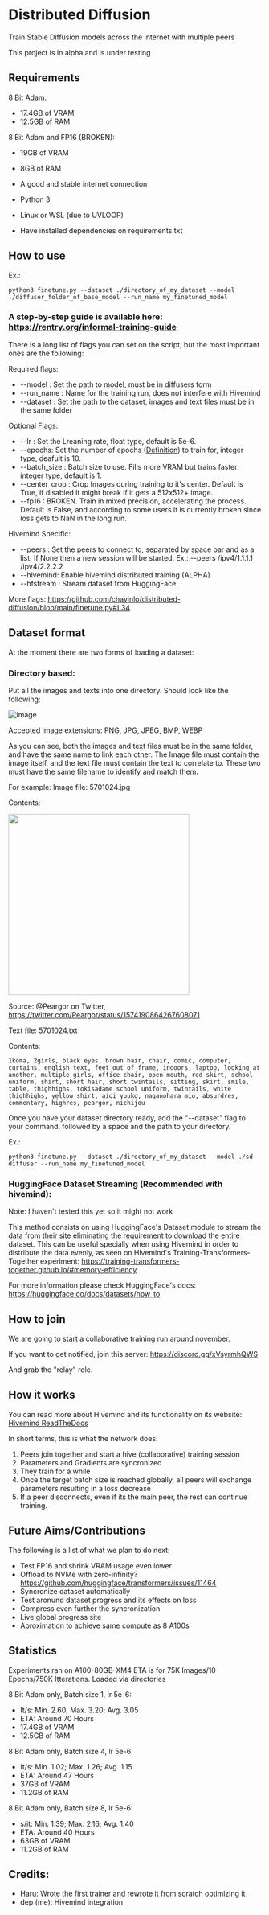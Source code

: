 # Distributed Diffusion
Train Stable Diffusion models across the internet with multiple peers

This project is in alpha and is under testing


## Requirements

8 Bit Adam:
- 17.4GB of VRAM
- 12.5GB of RAM

8 Bit Adam and FP16 (BROKEN):
- 19GB of VRAM
- 8GB of RAM

- A good and stable internet connection
- Python 3
- Linux or WSL (due to UVLOOP)
- Have installed dependencies on requirements.txt

## How to use

Ex.: 
```
python3 finetune.py --dataset ./directory_of_my_dataset --model ./diffuser_folder_of_base_model --run_name my_finetuned_model
```

### A step-by-step guide is available here: https://rentry.org/informal-training-guide

There is a long list of flags you can set on the script, but the most important ones are the following:

Required flags:
- --model : Set the path to model, must be in diffusers form
- --run_name : Name for the training run, does not interfere with Hivemind
- --dataset : Set the path to the dataset, images and text files must be in the same folder

Optional Flags:
- --lr : Set the Lreaning rate, float type, default is 5e-6.
- --epochs: Set the number of epochs ([Definition](https://deepai.org/machine-learning-glossary-and-terms/epoch)) to train for, integer type, deafult is 10.
- --batch_size : Batch size to use. Fills more VRAM but trains faster. integer type, default is 1.
- --center_crop : Crop Images during training to it's center. Default is True, if disabled it might break if it gets a 512x512+ image.
- --fp16 : BROKEN. Train in mixed precision, accelerating the process. Default is False, and according to some users it is currently broken since loss gets to NaN in the long run.

Hivemind Specific:
- --peers : Set the peers to connect to, separated by space bar and as a list. If None then a new session will be started. Ex.: --peers /ipv4/1.1.1.1 /ipv4/2.2.2.2
- --hivemind: Enable hivemind distributed training (ALPHA)
- --hfstream : Stream dataset from HuggingFace.

More flags: https://github.com/chavinlo/distributed-diffusion/blob/main/finetune.py#L34

## Dataset format
At the moment there are two forms of loading a dataset:
### Directory based:
Put all the images and texts into one directory. Should look like the following:

![image](https://user-images.githubusercontent.com/85657083/198753014-bb8947d4-618a-4f85-a480-197c141a6fbf.png)

Accepted image extensions: PNG, JPG, JPEG, BMP, WEBP

As you can see, both the images and text files must be in the same folder, and have the same name to link each other.
The Image file must contain the image itself, and the text file must contain the text to correlate to. These two must have the same filename to identify and match them.

For example:
Image file: 5701024.jpg

Contents:

<img src="https://user-images.githubusercontent.com/85657083/198753223-dcd059c1-6e20-4028-9fe0-387cc4890449.png" width="360" height="360" />

Source: @Peargor on Twitter, https://twitter.com/Peargor/status/1574190864267608071

Text file: 5701024.txt

Contents:

```
1koma, 2girls, black eyes, brown hair, chair, comic, computer, curtains, english text, feet out of frame, indoors, laptop, looking at another, multiple girls, office chair, open mouth, red skirt, school uniform, shirt, short hair, short twintails, sitting, skirt, smile, table, thighhighs, tokisadame school uniform, twintails, white thighhighs, yellow shirt, aioi yuuko, naganohara mio, absurdres, commentary, highres, peargor, nichijou
```

Once you have your dataset directory ready, add the "--dataset" flag to your command, followed by a space and the path to your directory.

Ex.: 
```
python3 finetune.py --dataset ./directory_of_my_dataset --model ./sd-diffuser --run_name my_finetuned_model
```

### HuggingFace Dataset Streaming (Recommended with hivemind):
Note: I haven't tested this yet so it might not work

This method consists on using HuggingFace's Dataset module to stream the data from their site eliminating the requirement to download the entire dataset. This can be useful specially when using Hivemind in order to distribute the data evenly, as seen on Hivemind's Training-Transformers-Together experiment: https://training-transformers-together.github.io/#memory-efficiency

For more information please check HuggingFace's docs:
https://huggingface.co/docs/datasets/how_to


## How to join
We are going to start a collaborative training run around november.

If you want to get notified, join this server: https://discord.gg/xVsyrmhQWS

And grab the "relay" role.

## How it works
You can read more about Hivemind and its functionality on its website: [Hivemind ReadTheDocs](https://learning-at-home.readthedocs.io/en/latest/index.html)

In short terms, this is what the network does:
1. Peers join together and start a hive (collaborative) training session
2. Parameters and Gradients are syncronized
3. They train for a while
4. Once the target batch size is reached globally, all peers will exchange parameters resulting in a loss decrease
5. If a peer disconnects, even if its the main peer, the rest can continue training.

## Future Aims/Contributions
The following is a list of what we plan to do next:
- Test FP16 and shrink VRAM usage even lower
- Offload to NVMe with zero-infinity? https://github.com/huggingface/transformers/issues/11464
- Syncronize dataset automatically
- Test aronund dataset progress and its effects on loss
- Compress even further the syncronization
- Live global progress site
- Aproximation to achieve same compute as 8 A100s

## Statistics
Experiments ran on A100-80GB-XM4
ETA is for 75K Images/10 Epochs/750K Itterations.
Loaded via directories

8 Bit Adam only, Batch size 1, lr 5e-6:
- It/s: Min. 2.60; Max. 3.20; Avg. 3.05
- ETA: Around 70 Hours
- 17.4GB of VRAM
- 12.5GB of RAM

8 Bit Adam only, Batch size 4, lr 5e-6:
- It/s: Min. 1.02; Max. 1.26; Avg. 1.15
- ETA: Around 47 Hours
- 37GB of VRAM
- 11.2GB of RAM

8 Bit Adam only, Batch size 8, lr 5e-6:
- s/it: Min. 1.39; Max. 2.16; Avg. 1.40
- ETA: Around 40 Hours
- 63GB of VRAM
- 11.2GB of RAM

## Credits:
- Haru: Wrote the first trainer and rewrote it from scratch optimizing it
- dep (me): Hivemind integration
